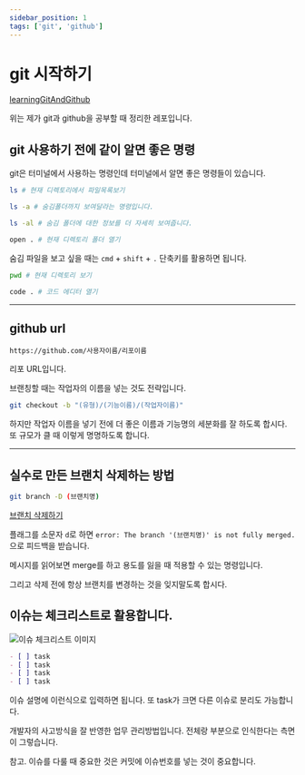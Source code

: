 ```yaml
---
sidebar_position: 1
tags: ['git', 'github']
---
```


# git 시작하기

[learningGitAndGithub](https://github.com/arch-spatula/learningGitAndGithub)

위는 제가 git과 github을 공부할 때 정리한 레포입니다.

<!-- https://velog.io/@arch-spatula/TIL.22.10.31.-Git-%ED%8A%B9%EA%B0%95 -->

<!-- 여기 있던 블로그 글을 옮긴 것입니다. -->

## git 사용하기 전에 같이 알면 좋은 명령

git은 터미널에서 사용하는 명령인데 터미널에서 알면 좋은 명령들이 있습니다.

```sh
ls # 현재 디렉토리에서 파일목록보기
```

```sh
ls -a # 숨김폴더까지 보여달라는 명령입니다.
```

```sh
ls -al # 숨김 폴더에 대한 정보를 더 자세히 보여줍니다.
```

```sh
open . # 현재 디렉토리 폴더 열기
```

숨김 파일을 보고 싶을 때는 `cmd` + `shift` + `.` 단축키를 활용하면 됩니다.

```sh
pwd # 현재 디렉토리 보기
```

```sh
code . # 코드 에디터 열기
```

<!-- ## 실수로 add로 올리면 내리는 방법

```sh
git rm --cached (파일이름) # 실수로 add로 올리면 내리는 방법입니다.
```

옛날에는 `git add .` 로 명령하는 게 습관이었습니다. 지금은 VScode가 제공하는 git을 잘 활용합니다. -->

---

## github url

```
https://github.com/사용자이름/리포이름
```

리포 URL입니다.

브랜칭할 때는 작업자의 이름을 넣는 것도 전략입니다.

```sh
git checkout -b "(유형)/(기능이름)/(작업자이름)"
```

하지만 작업자 이름을 넣기 전에 더 좋은 이름과 기능명의 세분화를 잘 하도록 합시다. 또 규모가 클 때 이렇게 명명하도록 합니다.

---

<!--
옛날에는 push랑 merge랑 헷갈렸습니다. push는 원격 리포에 로컬리포를 밀어서 반영시키는 것이고 merge는 브랜치를 합치는 것인데 이게 헷갈렸습니다.

```
├── Main
│   ├── dev
│   │   ├── 팀원1
│   │   ├── 팀원2
│   │   ├── 팀원3
│   │   └── 팀원4
│   ├── dev
├── Main
```

제가 갖고 있던 의도였습니다.

```
├── Main
│   ├── dev
├── Main
```

실제로 제가 실행한 명령입니다. -->

## 실수로 만든 브랜치 삭제하는 방법

```sh
git branch -D (브랜치명)
```

[브랜치 삭제하기](https://backlog.com/git-tutorial/kr/stepup/stepup2_5.html)

플래그를 소문자 `d`로 하면 `error: The branch '(브랜치명)' is not fully merged.`으로 피드백을 받습니다.

메시지를 읽어보면 merge를 하고 용도를 잃을 때 적용할 수 있는 명령입니다.

그리고 삭제 전에 항상 브랜치를 변경하는 것을 잊지말도록 합시다.

## 이슈는 체크리스트로 활용합니다.

![이슈 체크리스트 이미지](https://user-images.githubusercontent.com/84452145/240951810-f0c74e65-573b-4662-a8b9-f6880ee34049.png)

```md
- [ ] task
- [ ] task
- [ ] task
- [ ] task
```

이슈 설명에 이런식으로 입력하면 됩니다. 또 task가 크면 다른 이슈로 분리도 가능합니다.

개발자의 사고방식을 잘 반영한 업무 관리방법입니다. 전체랑 부분으로 인식한다는 측면이 그렇습니다.

참고. 이슈를 다룰 때 중요한 것은 커밋에 이슈번호를 넣는 것이 중요합니다.
